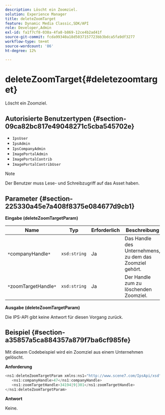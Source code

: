 ```yaml
---
description: Löscht ein Zoomziel.
solution: Experience Manager
title: deleteZoomTarget
feature: Dynamic Media Classic,SDK/API
role: Developer,Admin
exl-id: fa1f7cf8-038a-4fa8-b869-12ce4b2ad41f
source-git-commit: fcda99340a18d5037157723bb3bdca5fa9df3277
workflow-type: tm+mt
source-wordcount: '86'
ht-degree: 12%

---
```


# deleteZoomTarget{#deletezoomtarget}

Löscht ein Zoomziel.

## Autorisierte Benutzertypen {#section-09ca82bc817e49048271c5cba545702e}

* `IpsUser`
* `IpsAdmin`
* `IpsCompanyAdmin`
* `ImagePortalAdmin`
* `ImagePortalContrib`
* `ImagePortalContribUser`

>[!NOTE]
>
>Der Benutzer muss Lese- und Schreibzugriff auf das Asset haben.

## Parameter {#section-225330a45e7a408f8375e084677d9cb1}

**Eingabe (deleteZoomTargetParam)**

| Name | Typ | Erforderlich | Beschreibung |
|---|---|---|---|
| `*`companyHandle`*` | `xsd:string` | Ja | Das Handle des Unternehmens, zu dem das Zoomziel gehört. |
| `*`zoomTargetHandle`*` | `xsd:string` | Ja | Der Handle zum zu löschenden Zoomziel. |

**Ausgabe (deleteZoomTargetParam)**

Die IPS-API gibt keine Antwort für diesen Vorgang zurück.

## Beispiel {#section-a35857a5ca884357a879f7ba6cf985fe}

Mit diesem Codebeispiel wird ein Zoomziel aus einem Unternehmen gelöscht.

**Anforderung**

```java
<ns1:deleteZoomTargetParam xmlns:ns1="http://www.scene7.com/IpsApi/xsd">
   <ns1:companyHandle>47</ns1:companyHandle>
   <ns1:zoomTargetHandle>34194|9|301</ns1:zoomTargetHandle>
</ns1:deleteZoomTargetParam>
```

**Antwort**

Keine.

